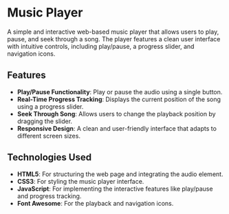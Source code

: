 # Music Player

A simple and interactive web-based music player that allows users to play, pause, and seek through a song. The player features a clean user interface with intuitive controls, including play/pause, a progress slider, and navigation icons.

## Features
- **Play/Pause Functionality**: Play or pause the audio using a single button.
- **Real-Time Progress Tracking**: Displays the current position of the song using a progress slider.
- **Seek Through Song**: Allows users to change the playback position by dragging the slider.
- **Responsive Design**: A clean and user-friendly interface that adapts to different screen sizes.

## Technologies Used
- **HTML5**: For structuring the web page and integrating the audio element.
- **CSS3**: For styling the music player interface.
- **JavaScript**: For implementing the interactive features like play/pause and progress tracking.
- **Font Awesome**: For the playback and navigation icons.

